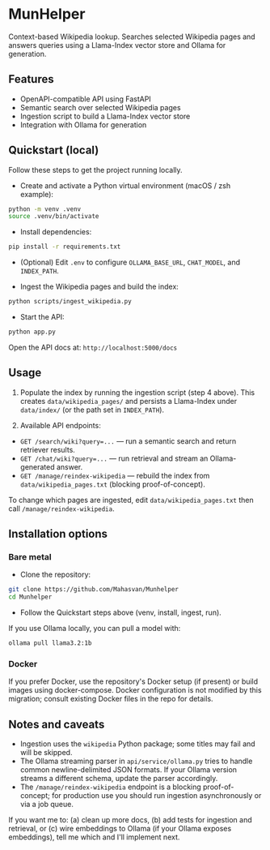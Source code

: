 # MunHelper

Context-based Wikipedia lookup. Searches selected Wikipedia pages and answers queries using a Llama-Index vector store and Ollama for generation.

## Features

- OpenAPI-compatible API using FastAPI
- Semantic search over selected Wikipedia pages
- Ingestion script to build a Llama-Index vector store
- Integration with Ollama for generation

## Quickstart (local)

Follow these steps to get the project running locally.

- Create and activate a Python virtual environment (macOS / zsh example):

```bash
python -m venv .venv
source .venv/bin/activate
```

- Install dependencies:

```bash
pip install -r requirements.txt
```

- (Optional) Edit `.env` to configure `OLLAMA_BASE_URL`, `CHAT_MODEL`, and `INDEX_PATH`.

- Ingest the Wikipedia pages and build the index:

```bash
python scripts/ingest_wikipedia.py
```

- Start the API:

```bash
python app.py
```

Open the API docs at: `http://localhost:5000/docs`

## Usage

1. Populate the index by running the ingestion script (step 4 above). This creates `data/wikipedia_pages/` and persists a Llama-Index under `data/index/` (or the path set in `INDEX_PATH`).

2. Available API endpoints:

- `GET /search/wiki?query=...` — run a semantic search and return retriever results.
- `GET /chat/wiki?query=...` — run retrieval and stream an Ollama-generated answer.
- `GET /manage/reindex-wikipedia` — rebuild the index from `data/wikipedia_pages.txt` (blocking proof-of-concept).

To change which pages are ingested, edit `data/wikipedia_pages.txt` then call `/manage/reindex-wikipedia`.

## Installation options

### Bare metal

- Clone the repository:

```bash
git clone https://github.com/Mahasvan/Munhelper
cd Munhelper
```

- Follow the Quickstart steps above (venv, install, ingest, run).

If you use Ollama locally, you can pull a model with:

```bash
ollama pull llama3.2:1b
```

### Docker

If you prefer Docker, use the repository's Docker setup (if present) or build images using docker-compose. Docker configuration is not modified by this migration; consult existing Docker files in the repo for details.

## Notes and caveats

- Ingestion uses the `wikipedia` Python package; some titles may fail and will be skipped.
- The Ollama streaming parser in `api/service/ollama.py` tries to handle common newline-delimited JSON formats. If your Ollama version streams a different schema, update the parser accordingly.
- The `/manage/reindex-wikipedia` endpoint is a blocking proof-of-concept; for production use you should run ingestion asynchronously or via a job queue.

If you want me to: (a) clean up more docs, (b) add tests for ingestion and retrieval, or (c) wire embeddings to Ollama (if your Ollama exposes embeddings), tell me which and I'll implement next.
